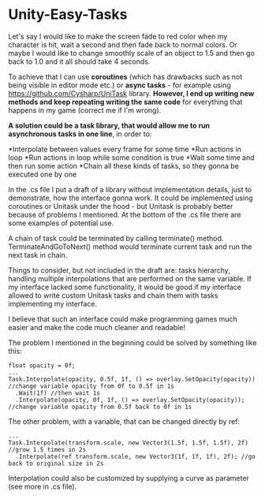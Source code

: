 # Unity-Easy-Tasks
Let's say I would like to make the screen fade to red color when my character is hit, wait a second and then fade back to normal colors.
Or maybe I would like to change smoothly scale of an object to 1.5 and then go back to 1.0 and it all should take 4 seconds.

To achieve that I can use **coroutines** (which has drawbacks such as not being visible in editor mode etc.) or **async tasks** - for example using https://github.com/Cysharp/UniTask library.
**However, I end up writing new methods and keep repeating writing the same code** for everything that happens in my game (correct me if I'm wrong).

**A solution could be a task library, that would allow me to run asynchronous tasks in one line**, in order to:

*Interpolate between values every frame for some time
*Run actions in loop
*Run actions in loop while some condition is true
*Wait some time and then run some action
*Chain all these kinds of tasks, so they gonna be executed one by one

In the .cs file I put a draft of a library without implementation details, just to demonstrate, how the interface gonna work. It could be implemented using coroutines or Unitask under the hood - but Unitask is probably better because of problems I mentioned.
At the bottom of the .cs file there are some examples of potential use.

A chain of task could be terminated by calling terminate() method. TerminateAndGoToNext() method would terminate current task and run the next task in chain.

Things to consider, but not included in the draft are:
tasks hierarchy, handling multiple interpolations that are performed on the same variable.
If my interface lacked some functionality, it would be good if my interface allowed to write custom Unitask tasks and chain them with tasks implementing my interface.

I believe that such an interface could make programming games much easier and make the code much cleaner and readable!

The problem I mentioned in the beginning could be solved by something like this:

```
float opacity = 0f;
...
Task.Interpolate(opacity, 0.5f, 1f, () => overlay.SetOpacity(opacity)) //change variable opacity from 0f to 0.5f in 1s
  .Wait(1f) //then wait 1s
  .Interpolate(opacity, 0f, 1f, () => overlay.SetOpacity(opacity)); //change variable opacity from 0.5f back to 0f in 1s
```

The other problem, with a variable, that can be changed directly by ref:

```
...
Task.Interpolate(transform.scale, new Vector3(1.5f, 1.5f, 1.5f), 2f) //grow 1.5 times in 2s
  .Interpolate(ref transform.scale, new Vector3(1f, 1f, 1f), 2f); //go back to original size in 2s
```
  
Interpolation could also be customized by supplying a curve as parameter (see more in .cs file).
